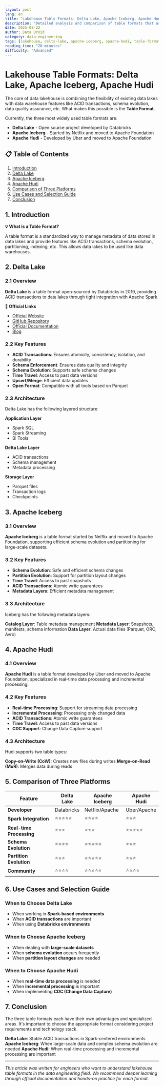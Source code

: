 ```yaml
---
layout: post
lang: en
title: "Lakehouse Table Formats: Delta Lake, Apache Iceberg, Apache Hudi"
description: "Detailed analysis and comparison of table formats that are the core of modern data lakehouse"
date: 2025-08-22
author: Data Droid
category: data-engineering
tags: [lakehouse, delta-lake, apache-iceberg, apache-hudi, table-format, data-lake]
reading_time: "20 minutes"
difficulty: "Advanced"
---
```


# Lakehouse Table Formats: Delta Lake, Apache Iceberg, Apache Hudi

The core of data lakehouse is combining the flexibility of existing data lakes with data warehouse features like ACID transactions, schema evolution, data quality assurance, etc. What makes this possible is the **Table Format**.

Currently, the three most widely used table formats are:

- **Delta Lake** - Open source project developed by Databricks
- **Apache Iceberg** - Started by Netflix and moved to Apache Foundation
- **Apache Hudi** - Developed by Uber and moved to Apache Foundation

## 📋 Table of Contents

1. [Introduction](#introduction)
2. [Delta Lake](#delta-lake)
3. [Apache Iceberg](#apache-iceberg)
4. [Apache Hudi](#apache-hudi)
5. [Comparison of Three Platforms](#comparison-of-three-platforms)
6. [Use Cases and Selection Guide](#use-cases-and-selection-guide)
7. [Conclusion](#conclusion)

## 1. Introduction

**💡 What is a Table Format?**

A table format is a standardized way to manage metadata of data stored in data lakes and provide features like ACID transactions, schema evolution, partitioning, indexing, etc. This allows data lakes to be used like data warehouses.

## 2. Delta Lake

### 2.1 Overview

**Delta Lake** is a table format open-sourced by Databricks in 2019, providing ACID transactions to data lakes through tight integration with Apache Spark.

**🔗 Official Links**
- [Official Website](https://delta.io/)
- [GitHub Repository](https://github.com/delta-io/delta)
- [Official Documentation](https://docs.delta.io/)
- [Blog](https://delta.io/blog/)

### 2.2 Key Features

- **ACID Transactions**: Ensures atomicity, consistency, isolation, and durability
- **Schema Enforcement**: Ensures data quality and integrity
- **Schema Evolution**: Supports safe schema changes
- **Time Travel**: Access to past data versions
- **Upsert/Merge**: Efficient data updates
- **Open Format**: Compatible with all tools based on Parquet

### 2.3 Architecture

Delta Lake has the following layered structure:

**Application Layer**
- Spark SQL
- Spark Streaming
- BI Tools

**Delta Lake Layer**
- ACID transactions
- Schema management
- Metadata processing

**Storage Layer**
- Parquet files
- Transaction logs
- Checkpoints

## 3. Apache Iceberg

### 3.1 Overview

**Apache Iceberg** is a table format started by Netflix and moved to Apache Foundation, supporting efficient schema evolution and partitioning for large-scale datasets.

### 3.2 Key Features

- **Schema Evolution**: Safe and efficient schema changes
- **Partition Evolution**: Support for partition layout changes
- **Time Travel**: Access to past snapshots
- **ACID Transactions**: Atomic write guarantees
- **Metadata Layers**: Efficient metadata management

### 3.3 Architecture

Iceberg has the following metadata layers:

**Catalog Layer**: Table metadata management
**Metadata Layer**: Snapshots, manifests, schema information
**Data Layer**: Actual data files (Parquet, ORC, Avro)

## 4. Apache Hudi

### 4.1 Overview

**Apache Hudi** is a table format developed by Uber and moved to Apache Foundation, specialized in real-time data processing and incremental processing.

### 4.2 Key Features

- **Real-time Processing**: Support for streaming data processing
- **Incremental Processing**: Processing only changed data
- **ACID Transactions**: Atomic write guarantees
- **Time Travel**: Access to past data versions
- **CDC Support**: Change Data Capture support

### 4.3 Architecture

Hudi supports two table types:

**Copy-on-Write (CoW)**: Creates new files during writes
**Merge-on-Read (MoR)**: Merges data during reads

## 5. Comparison of Three Platforms

| Feature | Delta Lake | Apache Iceberg | Apache Hudi |
|---------|-------------|----------------|-------------|
| **Developer** | Databricks | Netflix/Apache | Uber/Apache |
| **Spark Integration** | ⭐⭐⭐⭐⭐ | ⭐⭐⭐⭐ | ⭐⭐⭐ |
| **Real-time Processing** | ⭐⭐⭐ | ⭐⭐⭐ | ⭐⭐⭐⭐⭐ |
| **Schema Evolution** | ⭐⭐⭐⭐ | ⭐⭐⭐⭐⭐ | ⭐⭐⭐ |
| **Partition Evolution** | ⭐⭐⭐ | ⭐⭐⭐⭐⭐ | ⭐⭐⭐ |
| **Community** | ⭐⭐⭐⭐ | ⭐⭐⭐⭐⭐ | ⭐⭐⭐⭐ |

## 6. Use Cases and Selection Guide

### When to Choose Delta Lake
- When working in **Spark-based environments**
- When **ACID transactions** are important
- When using **Databricks environments**

### When to Choose Apache Iceberg
- When dealing with **large-scale datasets**
- When **schema evolution** occurs frequently
- When **partition layout changes** are needed

### When to Choose Apache Hudi
- When **real-time data processing** is needed
- When **incremental processing** is important
- When implementing **CDC (Change Data Capture)**

## 7. Conclusion

The three table formats each have their own advantages and specialized areas. It's important to choose the appropriate format considering project requirements and technology stack.

**Delta Lake**: Stable ACID transactions in Spark-centered environments
**Apache Iceberg**: When large-scale data and complex schema evolution are needed
**Apache Hudi**: When real-time processing and incremental processing are important

---

*This article was written for engineers who want to understand lakehouse table formats in the data engineering field. We recommend deeper learning through official documentation and hands-on practice for each format.*
